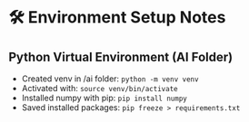 # 🛠️ Environment Setup Notes

## Python Virtual Environment (AI Folder)

- Created venv in /ai folder:
  `python -m venv venv`
- Activated with:
  `source venv/bin/activate`
- Installed numpy with pip:
  `pip install numpy`
- Saved installed packages:
  `pip freeze > requirements.txt`
